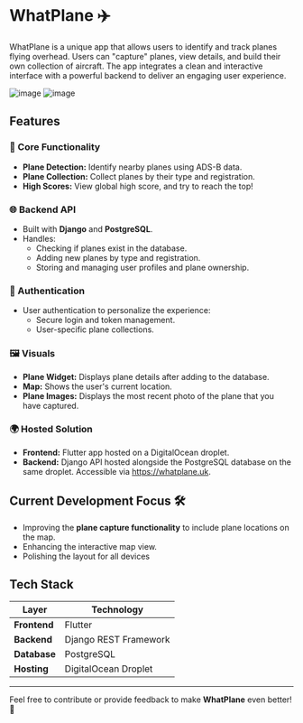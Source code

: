# WhatPlane ✈️

WhatPlane is a unique app that allows users to identify and track planes flying overhead. Users can "capture" planes, view details, and build their own collection of aircraft. The app integrates a clean and interactive interface with a powerful backend to deliver an engaging user experience.

![image](https://github.com/user-attachments/assets/424a2717-d20d-4663-ad03-4a2adda7aa5e)
![image](https://github.com/user-attachments/assets/d566e1fb-a507-4aad-a9a7-4d23552b87fd)

## Features

### 🚀 Core Functionality
- **Plane Detection:** Identify nearby planes using ADS-B data.
- **Plane Collection:** Collect planes by their type and registration.
- **High Scores:** View global high score, and try to reach the top!

### 🌐 Backend API
- Built with **Django** and **PostgreSQL**.
- Handles:
  - Checking if planes exist in the database.
  - Adding new planes by type and registration.
  - Storing and managing user profiles and plane ownership.

### 🔐 Authentication
- User authentication to personalize the experience:
  - Secure login and token management.
  - User-specific plane collections.

### 🖼️ Visuals
- **Plane Widget:** Displays plane details after adding to the database.
- **Map:** Shows the user's current location.
- **Plane Images:** Displays the most recent photo of the plane that you have captured.

### 🌍 Hosted Solution
- **Frontend:** Flutter app hosted on a DigitalOcean droplet.
- **Backend:** Django API hosted alongside the PostgreSQL database on the same droplet. Accessible via https://whatplane.uk.

## Current Development Focus 🛠️
- Improving the **plane capture functionality** to include plane locations on the map.
- Enhancing the interactive map view.
- Polishing the layout for all devices

## Tech Stack

| Layer        | Technology           |
|--------------|----------------------|
| **Frontend** | Flutter              |
| **Backend**  | Django REST Framework |
| **Database** | PostgreSQL           |
| **Hosting**  | DigitalOcean Droplet |

---

Feel free to contribute or provide feedback to make **WhatPlane** even better! 🛫
